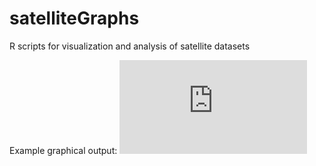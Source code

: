 # satelliteGraphs
R scripts for visualization and analysis of satellite datasets

Example graphical output:
![exampleGraph](https://github.com/SMHendryx/satelliteGraphs/blob/master/Average.LAI.of.the.Santa.Rita.Mesquite.Savannah.from.MODIS.by.DOY.over.15.years.4th.degree.poly.pdf "Example of Graphical Output from satelliteGraphs")
